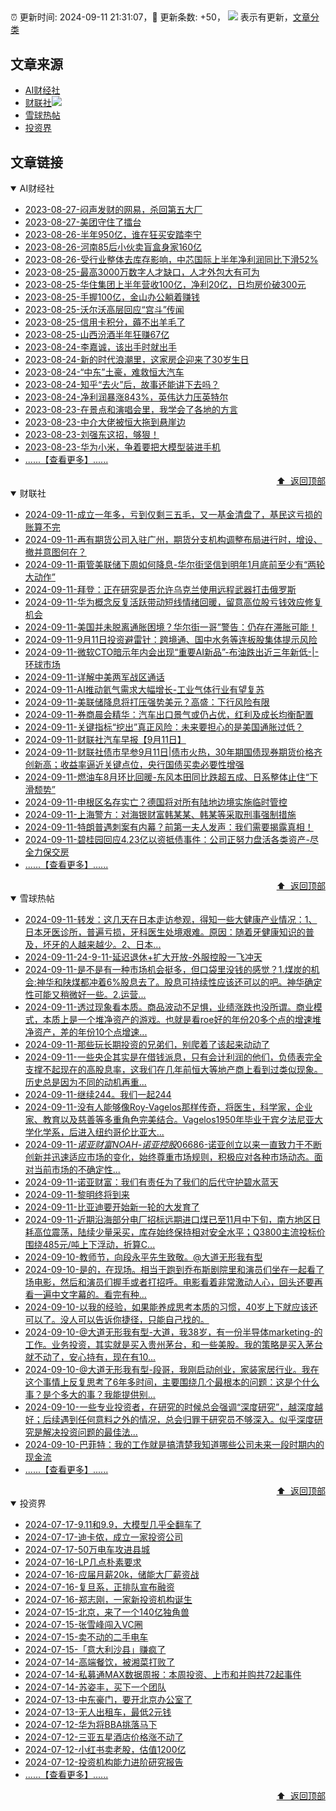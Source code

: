 ##

:alarm_clock: 更新时间: 2024-09-11 21:31:07，:rocket: 更新条数: +50， ![](/assets/dot.png) 表示有更新，[文章分类](/TAGS.md)

## 文章来源

- [AI财经社](#ai财经社)  
- [财联社](#财联社)![](/assets/dot.png)   
- [雪球热帖](#雪球热帖)  
- [投资界](#投资界)  

## 文章链接

<details open>
<summary id="ai财经社">
 AI财经社
</summary>


- [2023-08-27-闷声发财的网易，杀回第五大厂](https://www.aicaijing.com.cn/article/18610)  
- [2023-08-27-美团守住了擂台](https://www.aicaijing.com.cn/article/18611)  
- [2023-08-26-半年950亿，谁在狂买安踏李宁](https://www.aicaijing.com.cn/article/18607)  
- [2023-08-26-河南85后小伙卖盲盒身家160亿](https://www.aicaijing.com.cn/article/18608)  
- [2023-08-26-受行业整体去库存影响，中芯国际上半年净利润同比下滑52%](https://www.aicaijing.com.cn/article/18609)  
- [2023-08-25-最高3000万数字人才缺口，人才外包大有可为](https://www.aicaijing.com.cn/article/18601)  
- [2023-08-25-华住集团上半年营收100亿，净利20亿，日均房价破300元](https://www.aicaijing.com.cn/article/18602)  
- [2023-08-25-手握100亿，金山办公躺着赚钱](https://www.aicaijing.com.cn/article/18603)  
- [2023-08-25-沃尔沃高层回应“宫斗”传闻](https://www.aicaijing.com.cn/article/18604)  
- [2023-08-25-信用卡积分，薅不出羊毛了](https://www.aicaijing.com.cn/article/18605)  
- [2023-08-25-山西汾酒半年狂赚67亿](https://www.aicaijing.com.cn/article/18606)  
- [2023-08-24-李嘉诚，该出手时就出手](https://www.aicaijing.com.cn/article/18596)  
- [2023-08-24-新的时代浪潮里，这家房企迎来了30岁生日](https://www.aicaijing.com.cn/article/18597)  
- [2023-08-24-“中东”土豪，难救恒大汽车](https://www.aicaijing.com.cn/article/18598)  
- [2023-08-24-知乎“去火”后，故事还能讲下去吗？](https://www.aicaijing.com.cn/article/18599)  
- [2023-08-24-净利润暴涨843%，英伟达力压英特尔](https://www.aicaijing.com.cn/article/18600)  
- [2023-08-23-在景点和演唱会里，我学会了各地的方言](https://www.aicaijing.com.cn/article/18591)  
- [2023-08-23-中介大佬被恒大拖到悬崖边](https://www.aicaijing.com.cn/article/18592)  
- [2023-08-23-刘强东这招，够狠！](https://www.aicaijing.com.cn/article/18593)  
- [2023-08-23-华为小米，争着要把大模型装进手机](https://www.aicaijing.com.cn/article/18594)  
- [......【查看更多】......](/details/AI财经社.md)

<div align="right"><a href="#文章来源">⬆ &nbsp;返回顶部</a></div>
</details>

<details open>
<summary id="财联社">
 财联社
</summary>


- [2024-09-11-成立一年多，亏到仅剩三五毛，又一基金清盘了，基民这亏损的账算不完](https://www.cls.cn/detail/1795674)  
- [2024-09-11-再有期货公司入驻广州，期货分支机构调整布局进行时，增设、撤并意图何在？](https://www.cls.cn/detail/1795629)  
- [2024-09-11-甭管美联储下周如何降息-华尔街坚信到明年1月底前至少有“两轮大动作”](https://www.cls.cn/detail/1795535)  
- [2024-09-11-拜登：正在研究是否允许乌克兰使用远程武器打击俄罗斯](https://www.cls.cn/detail/1795452)  
- [2024-09-11-华为概念反复活跃带动短线情绪回暖，留意高位股亏钱效应修复机会](https://www.cls.cn/detail/1795450)  
- [2024-09-11-美国并未脱离通胀困境？华尔街一哥”警告：仍存在滞胀可能！](https://www.cls.cn/detail/1795382)  
- [2024-09-11-9月11日投资避雷针：跨境通、国中水务等连板股集体提示风险](https://www.cls.cn/detail/1795379)  
- [2024-09-11-微软CTO暗示年内会出现“重要AI新品”-布油跌出近三年新低-|-环球市场](https://www.cls.cn/detail/1795372)  
- [2024-09-11-详解中美两军战区通话](https://www.cls.cn/detail/1795366)  
- [2024-09-11-AI推动氦气需求大幅增长-工业气体行业有望复苏](https://www.cls.cn/detail/1795360)  
- [2024-09-11-美联储降息将打压强势美元？高盛：下行风险有限](https://www.cls.cn/detail/1795378)  
- [2024-09-11-券商晨会精华：汽车出口景气或仍占优，红利及成长均衡配置](https://www.cls.cn/detail/1795384)  
- [2024-09-11-关键指标“挖出”真正风险：未来要担心的是美国通胀过低？](https://www.cls.cn/detail/1795411)  
- [2024-09-11-财联社汽车早报【9月11日】](https://www.cls.cn/detail/1795409)  
- [2024-09-11-财联社债市早参9月11日|债市火热，30年期国债现券期货价格齐创新高；收益率逼近关键点位，央行国债买卖必要性增强](https://www.cls.cn/detail/1795395)  
- [2024-09-11-燃油车8月环比回暖-东风本田同比跌超五成、日系整体止住“下滑颓势”](https://www.cls.cn/detail/1795557)  
- [2024-09-11-申根区名存实亡？德国将对所有陆地边境实施临时管控](https://www.cls.cn/detail/1795591)  
- [2024-09-11-上海警方：对海银财富韩某某、韩某等采取刑事强制措施](https://www.cls.cn/detail/1795602)  
- [2024-09-11-特朗普遇刺案有内幕？前第一夫人发声：我们需要揭露真相！](https://www.cls.cn/detail/1795637)  
- [2024-09-11-碧桂园回应4.23亿以资抵债事件：公司正努力盘活各类资产-尽全力保交房](https://www.cls.cn/detail/1795670)  
- [......【查看更多】......](/details/财联社.md)

<div align="right"><a href="#文章来源">⬆ &nbsp;返回顶部</a></div>
</details>

<details open>
<summary id="雪球热帖">
 雪球热帖
</summary>


- [2024-09-11-转发：这几天在日本走访参观，得知一些大健康产业情况：1、日本牙医诊所，普遍亏损，牙科医生处境艰难。原因：随着牙健康知识的普及，坏牙的人越来越少。2、日本...](https://xueqiu.com/9059416852/304239944)  
- [2024-09-11-24-9-11-延迟退休+扩大开放-外服控股一飞冲天](https://xueqiu.com/8772786299/304315249)  
- [2024-09-11-是不是有一种市场机会挺多，但口袋里没钱的感觉？1.煤炭的机会:神华和陕煤都冲着6%股息去了。股息可持续性应该还可以的吧。神华确定性可能又稍微好一些。2.运营...](https://xueqiu.com/1392782404/304254911)  
- [2024-09-11-透过现象看本质。商品波动不足惧，业绩涨跌也没所谓。商业模式，本质上是一个堆净资产的游戏。也就是看roe好的年份20多个点的增速堆净资产，差的年份10个点增速...](https://xueqiu.com/9887656769/304285656)  
- [2024-09-11-那些玩长期投资的兄弟们，别爬着了该起来动动了](https://xueqiu.com/4829159099/304251163)  
- [2024-09-11-一些央企其实是在借钱派息，只有会计利润的他们，负债表完全支撑不起现在的高股息率，这我们在几年前恒大等地产商上看到过类似现象。历史总是因为不同的动机再重...](https://xueqiu.com/1965894836/304245866)  
- [2024-09-11-继续244。我们一起244](https://xueqiu.com/2241249492/304268291)  
- [2024-09-11-没有人能够像Roy-Vagelos那样传奇，将医生，科学家，企业家、教育以及慈善等多重角色完美结合。Vagelos1950年毕业于宾夕法尼亚大学化学系，后进入纽约哥伦比亚大...](https://xueqiu.com/8056783660/304279953)  
- [2024-09-11-$诺亚财富NOAH$-$诺亚控股06686$-诺亚创立以来一直致力于不断创新并迅速适应市场的变化，始终尊重市场规则，积极应对各种市场动态。面对当前市场的不确定性...](https://xueqiu.com/3238436524/304276277)  
- [2024-09-11-诺亚财富：我们有责任为了我们的后代守护碧水蓝天](https://xueqiu.com/2374842209/304294779)  
- [2024-09-11-黎明终将到来](https://xueqiu.com/1760673340/304275855)  
- [2024-09-11-比亚迪要开始新一轮的大发育了](https://xueqiu.com/8544741595/304300996)  
- [2024-09-11-近期沿海部分电厂招标远期进口煤已至11月中下旬，南方地区日耗高位震荡，陆续少量采买，库存始终保持相对安全水平；Q3800主流投标价围绕485元/吨上下浮动，折算C...](https://xueqiu.com/2241249492/304326909)  
- [2024-09-10-教师节，向段永平先生致敬。@大道无形我有型](https://xueqiu.com/1270425747/304102478)  
- [2024-09-10-是的，在现场。相当于跑到乔布斯剧院里和演员们坐在一起看了场电影，然后和演员们握手或者打招呼。电影看着非常激动人心，回头还要再看一遍中文字幕的。看完有种...](https://xueqiu.com/1247347556/304112358)  
- [2024-09-10-以我的经验，如果能养成思考本质的习惯，40岁上下就应该还可以了。没人可以告诉你捷径，只能自己找的。](https://xueqiu.com/1247347556/304106900)  
- [2024-09-10-@大道无形我有型-大道，我38岁，有一份半导体marketing-的工作。业务投资，其实就是买入贵州茅台，和一些美股。我的策略是买入茅台就不动了，安心持有，现在有10...](https://xueqiu.com/5591278169/304152837)  
- [2024-09-10-@大道无形我有型-段哥，我刚启动创业，家装家居行业。我在这个事情上反复思考了6年多时间，主要围绕几个最根本的问题：这是个什么事？是个多大的事？我能提供别...](https://xueqiu.com/6160070230/304112963)  
- [2024-09-10-一些专业投资者，在研究的时候总会强调“深度研究”，越深度越好；后续遇到任何意料之外的情况，总会归罪于研究员不够深入。似乎深度研究是解决投资问题的最佳法...](https://xueqiu.com/4373567778/304132691)  
- [2024-09-10-巴菲特：我的工作就是搞清楚我知道哪些公司未来一段时期内的现金流](https://xueqiu.com/8959246745/304167347)  
- [......【查看更多】......](/details/雪球热帖.md)

<div align="right"><a href="#文章来源">⬆ &nbsp;返回顶部</a></div>
</details>

<details open>
<summary id="投资界">
 投资界
</summary>


- [2024-07-17-9.11和9.9，大模型几乎全翻车了](https://posts.careerengine.us/p/6697778c44726b29bffa3a09)  
- [2024-07-17-迪卡侬，成立一家投资公司](https://posts.careerengine.us/p/6697778c44726b29bffa3a01)  
- [2024-07-17-50万电车攻进县城](https://posts.careerengine.us/p/6697779c831e1d29eea44253)  
- [2024-07-16-LP几点朴素要求](https://posts.careerengine.us/p/669636a8720ed522248054dc)  
- [2024-07-16-应届月薪20k，储能大厂薪资战](https://posts.careerengine.us/p/669636a8720ed522248054d4)  
- [2024-07-16-复旦系，正排队宣布融资](https://posts.careerengine.us/p/66963699cb38e136a496986c)  
- [2024-07-16-郑志刚，一家新投资机构诞生](https://posts.careerengine.us/p/66963699cb38e136a4969874)  
- [2024-07-15-北京，来了一个140亿独角兽](https://posts.careerengine.us/p/6694db59a0c3ac562b61f9af)  
- [2024-07-15-张雪峰闯入VC圈](https://posts.careerengine.us/p/6694db59a0c3ac562b61f9b7)  
- [2024-07-15-卖不动的二手电车](https://posts.careerengine.us/p/6694db6836b2f1565d9b541a)  
- [2024-07-15-「意大利沙县」赚疯了](https://posts.careerengine.us/p/6694db6836b2f1565d9b5422)  
- [2024-07-14-高端餐饮，被湘菜打败了](https://posts.careerengine.us/p/6693862333c6e710d0bf9dc4)  
- [2024-07-14-私募通MAX数据周报：本周投资、上市和并购共72起事件](https://posts.careerengine.us/p/6693862333c6e710d0bf9dcc)  
- [2024-07-14-苏姿丰，买下一个团队](https://posts.careerengine.us/p/6693861481427510b2b9c123)  
- [2024-07-13-中东豪门，要开北京办公室了](https://posts.careerengine.us/p/66922794a876f80d113b51fe)  
- [2024-07-13-无人出租车，最低2元钱](https://posts.careerengine.us/p/669227b82202ae0dfac5d713)  
- [2024-07-12-华为将BBA挑落马下](https://posts.careerengine.us/p/6690a6c68082df14ead7eaac)  
- [2024-07-12-三亚五星酒店价格涨不动了](https://posts.careerengine.us/p/6690a6c68082df14ead7eaa4)  
- [2024-07-12-小红书卖老股，估值1200亿](https://posts.careerengine.us/p/6690a6b756b00014bcc00e8f)  
- [2024-07-12-投资机构能力进阶研究报告](https://posts.careerengine.us/p/6690a6b756b00014bcc00e87)  
- [......【查看更多】......](/details/投资界.md)

<div align="right"><a href="#文章来源">⬆ &nbsp;返回顶部</a></div>
</details>
